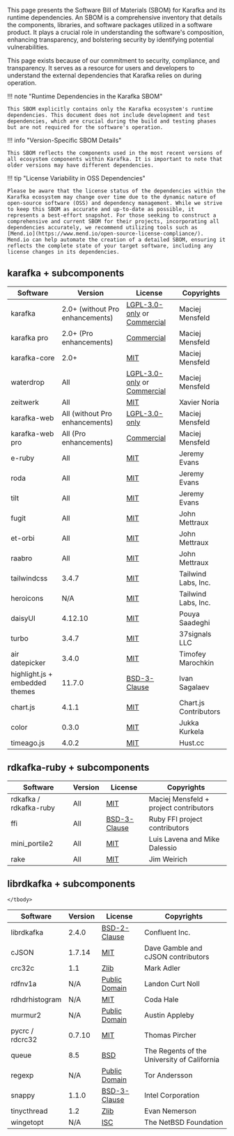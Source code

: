 This page presents the Software Bill of Materials (SBOM) for Karafka and its runtime dependencies. An SBOM is a comprehensive inventory that details the components, libraries, and software packages utilized in a software product. It plays a crucial role in understanding the software's composition, enhancing transparency, and bolstering security by identifying potential vulnerabilities.

This page exists because of our commitment to security, compliance, and transparency. It serves as a resource for users and developers to understand the external dependencies that Karafka relies on during operation.

!!! note "Runtime Dependencies in the Karafka SBOM"

    This SBOM explicitly contains only the Karafka ecosystem's runtime dependencies. This document does not include development and test dependencies, which are crucial during the build and testing phases but are not required for the software's operation.

!!! info "Version-Specific SBOM Details"

    This SBOM reflects the components used in the most recent versions of all ecosystem components within Karafka. It is important to note that older versions may have different dependencies.

!!! tip "License Variability in OSS Dependencies"

    Please be aware that the license status of the dependencies within the Karafka ecosystem may change over time due to the dynamic nature of open-source software (OSS) and dependency management. While we strive to keep this SBOM as accurate and up-to-date as possible, it represents a best-effort snapshot. For those seeking to construct a comprehensive and current SBOM for their projects, incorporating all dependencies accurately, we recommend utilizing tools such as [Mend.io](https://www.mend.io/open-source-license-compliance/). Mend.io can help automate the creation of a detailed SBOM, ensuring it reflects the complete state of your target software, including any license changes in its dependencies.

## karafka + subcomponents

<table>
  <thead>
    <tr>
      <th>Software</th>
      <th>Version</th>
      <th>License</th>
      <th>Copyrights</th>
    </tr>
  </thead>
  <tbody>
  <tr>
    <td>
      karafka
    </td>
    <td>
      2.0+ (without Pro enhancements)
    </td>
    <td>
      <a rel="nofollow noopener noreferrer" href="https://github.com/karafka/karafka/blob/master/LICENSE-LGPL">LGPL-3.0-only</a>
      or
      <a rel="nofollow noopener noreferrer" href="https://github.com/karafka/karafka/blob/master/LICENSE-COMM">Commercial</a>
    </td>
    <td>Maciej Mensfeld</td>
  </tr>

  <tr>
    <td>
      karafka pro
    </td>
    <td>
      2.0+ (Pro enhancements)
    </td>
    <td>
      <a rel="nofollow noopener noreferrer" href="https://github.com/karafka/karafka/blob/master/LICENSE-COMM">Commercial</a>
    </td>
    <td>Maciej Mensfeld</td>
  </tr>

  <tr>
    <td>
      karafka-core
    </td>
    <td>
      2.0+
    </td>
    <td>
      <a rel="nofollow noopener noreferrer" href="https://github.com/karafka/karafka-core/blob/master/MIT-LICENSE">MIT</a>
    </td>
    <td>Maciej Mensfeld</td>
  </tr>

  <tr>
    <td>
      waterdrop
    </td>
    <td>
      All
    </td>
    <td>
      <a rel="nofollow noopener noreferrer" href="https://github.com/karafka/karafka/blob/master/LICENSE-LGPL">LGPL-3.0-only</a>
      or
      <a rel="nofollow noopener noreferrer" href="https://github.com/karafka/karafka/blob/master/LICENSE-COMM">Commercial</a>
    </td>
    <td>Maciej Mensfeld</td>
  </tr>

  <tr>
    <td>
      zeitwerk
    </td>
    <td>
      All
    </td>
    <td>
      <a rel="nofollow noopener noreferrer" href="https://github.com/fxn/zeitwerk/blob/main/MIT-LICENSE">MIT</a>
    </td>
    <td>Xavier Noria</td>
  </tr>

  <tr>
    <td>
      karafka-web
    </td>
    <td>
      All (without Pro enhancements)
    </td>
    <td>
      <a rel="nofollow noopener noreferrer" href="https://github.com/karafka/karafka/blob/master/LICENSE-LGPL">LGPL-3.0-only</a>
    </td>
    <td>Maciej Mensfeld</td>
  </tr>

  <tr>
    <td>
      karafka-web pro
    </td>
    <td>
      All (Pro enhancements)
    </td>
    <td>
      <a rel="nofollow noopener noreferrer" href="https://github.com/karafka/karafka/blob/master/LICENSE-COMM">Commercial</a>
    </td>
    <td>Maciej Mensfeld</td>
  </tr>

  <tr>
    <td>
      e-ruby
    </td>
    <td>
      All
    </td>
    <td>
      <a rel="nofollow noopener noreferrer" href="https://github.com/jeremyevans/erubi/blob/master/MIT-LICENSE">MIT</a>
    </td>
    <td>Jeremy Evans</td>
  </tr>

  <tr>
    <td>
      roda
    </td>
    <td>
      All
    </td>
    <td>
      <a rel="nofollow noopener noreferrer" href="https://github.com/jeremyevans/roda/blob/master/MIT-LICENSE">MIT</a>
    </td>
    <td>Jeremy Evans</td>
  </tr>

  <tr>
    <td>
      tilt
    </td>
    <td>
      All
    </td>
    <td>
      <a rel="nofollow noopener noreferrer" href="https://github.com/jeremyevans/tilt/blob/master/COPYING">MIT</a>
    </td>
    <td>Jeremy Evans</td>
  </tr>

  <tr>
    <td>
      fugit
    </td>
    <td>
      All
    </td>
    <td>
      <a rel="nofollow noopener noreferrer" href="https://github.com/floraison/fugit/blob/master/LICENSE.txt">MIT</a>
    </td>
    <td>John Mettraux</td>
  </tr>

  <tr>
    <td>
      et-orbi
    </td>
    <td>
      All
    </td>
    <td>
      <a rel="nofollow noopener noreferrer" href="https://github.com/floraison/et-orbi/blob/master/LICENSE.txt">MIT</a>
    </td>
    <td>John Mettraux</td>
  </tr>

  <tr>
    <td>
      raabro
    </td>
    <td>
      All
    </td>
    <td>
      <a rel="nofollow noopener noreferrer" href="https://github.com/floraison/raabro/blob/master/LICENSE.txt">MIT</a>
    </td>
    <td>John Mettraux</td>
  </tr>

  <tr>
    <td>
      tailwindcss
    </td>
    <td>
      3.4.7
    </td>
    <td>
      <a rel="nofollow noopener noreferrer" href="https://github.com/tailwindlabs/tailwindcss/blob/next/LICENSE">MIT</a>
    </td>
    <td>Tailwind Labs, Inc.</td>
  </tr>

  <tr>
    <td>
      heroicons
    </td>
    <td>
      N/A
    </td>
    <td>
      <a rel="nofollow noopener noreferrer" href="https://github.com/tailwindlabs/heroicons/blob/master/LICENSE">MIT</a>
    </td>
    <td>Tailwind Labs, Inc.</td>
  </tr>

  <tr>
    <td>
      daisyUI
    </td>
    <td>
      4.12.10
    </td>
    <td>
      <a rel="nofollow noopener noreferrer" href="https://github.com/saadeghi/daisyui/blob/master/LICENSE">MIT</a>
    </td>
    <td>Pouya Saadeghi</td>
  </tr>

  <tr>
    <td>
      turbo
    </td>
    <td>
      3.4.7
    </td>
    <td>
      <a rel="nofollow noopener noreferrer" href="https://github.com/hotwired/turbo/blob/main/MIT-LICENSE">MIT</a>
    </td>
    <td>37signals LLC</td>
  </tr>

  <tr>
    <td>
      air datepicker
    </td>
    <td>
      3.4.0
    </td>
    <td>
      <a rel="nofollow noopener noreferrer" href="https://github.com/t1m0n/air-datepicker/blob/v3/LICENSE.md">MIT</a>
    </td>
    <td>Timofey Marochkin</td>
  </tr>

  <tr>
    <td>
      highlight.js + embedded themes
    </td>
    <td>
      11.7.0
    </td>
    <td>
      <a rel="nofollow noopener noreferrer" href="https://github.com/highlightjs/highlight.js/blob/main/LICENSE">BSD-3-Clause</a>
    </td>
    <td>Ivan Sagalaev</td>
  </tr>

  <tr>
    <td>
      chart.js
    </td>
    <td>
      4.1.1
    </td>
    <td>
      <a rel="nofollow noopener noreferrer" href="https://github.com/chartjs/Chart.js/blob/master/LICENSE.md">MIT</a>
    </td>
    <td>Chart.js Contributors</td>
  </tr>

  <tr>
    <td>
      color
    </td>
    <td>
      0.3.0
    </td>
    <td>
      <a rel="nofollow noopener noreferrer" href="https://github.com/kurkle/color/blob/main/LICENSE.md">MIT</a>
    </td>
    <td>Jukka Kurkela</td>
  </tr>

  <tr>
    <td>
      timeago.js
    </td>
    <td>
      4.0.2
    </td>
    <td>
      <a rel="nofollow noopener noreferrer" href="https://github.com/hustcc/timeago.js/blob/master/LICENSE">MIT</a>
    </td>
    <td>Hust.cc</td>
  </tr>

  </tbody>
</table>

## rdkafka-ruby + subcomponents

<table>
  <thead>
    <tr>
      <th>Software</th>
      <th>Version</th>
      <th>License</th>
      <th>Copyrights</th>
    </tr>
  </thead>
  <tbody>
  <tr>
    <td>
      rdkafka / rdkafka-ruby
    </td>
    <td>
      All
    </td>
    <td>
      <a rel="nofollow noopener noreferrer" href="https://github.com/karafka/rdkafka-ruby/blob/main/MIT-LICENSE">MIT</a>
    </td>
    <td>Maciej Mensfeld + project contributors</td>
  </tr>
  <tr>
    <td>
      ffi
    </td>
    <td>
      All
    </td>
    <td>
      <a rel="nofollow noopener noreferrer" href="https://github.com/ffi/ffi/blob/master/LICENSE">BSD-3-Clause</a>
    </td>
    <td>Ruby FFI project contributors</td>
  </tr>
  <tr>
    <td>
      mini_portile2
    </td>
    <td>
      All
    </td>
    <td>
      <a rel="nofollow noopener noreferrer" href="https://github.com/flavorjones/mini_portile/blob/main/LICENSE.txt">MIT</a>
    </td>
    <td>
      Luis Lavena and Mike Dalessio
    </td>
  </tr>
  <tr>
    <td>
      rake
    </td>
    <td>
      All
    </td>
    <td>
      <a rel="nofollow noopener noreferrer" href="https://github.com/ruby/rake/blob/v13.1.0/MIT-LICENSE">MIT</a>
    </td>
    <td>Jim Weirich</td>
  </tr>
</tbody>
</table>

## librdkafka + subcomponents

<table>
  <thead>
    <tr>
      <th>Software</th>
      <th>Version</th>
      <th>License</th>
      <th>Copyrights</th>
    </tr>
  </thead>
  <tbody>
  <tr>
    <td>
      librdkafka
    </td>
    <td>2.4.0</td>
    <td>
      <a rel="nofollow noopener noreferrer" href="https://github.com/confluentinc/librdkafka/blob/master/LICENSE">BSD-2-Clause</a>
    </td>
    <td>Confluent Inc.</td>
  </tr>

  <tr>
    <td>
      cJSON
    </td>
    <td>1.7.14</td>
    <td>
      <a rel="nofollow noopener noreferrer" href="https://github.com/confluentinc/librdkafka/blob/master/LICENSE.cjson">MIT</a>
    </td>
    <td>Dave Gamble and cJSON contributors</td>
  </tr>

  <tr>
    <td>
    crc32c
    </td>
    <td>
    1.1
    </td>
    <td>
      <a rel="nofollow noopener noreferrer" href="https://github.com/confluentinc/librdkafka/blob/master/LICENSE.crc32c">Zlib</a>
    </td>
    <td>
      Mark Adler
    </td>
  </tr>

  <tr>
    <td>
      rdfnv1a
    </td>
    <td>
      N/A
    </td>
    <td>
      <a rel="nofollow noopener noreferrer" href="https://github.com/confluentinc/librdkafka/blob/master/LICENSE.fnv1a">Public Domain</a>
    </td>
    <td>
    Landon Curt Noll
    </td>
  </tr>

  <tr>
    <td>
      rdhdrhistogram
    </td>
    <td>
      N/A
    </td>
    <td>
      <a rel="nofollow noopener noreferrer" href="https://github.com/confluentinc/librdkafka/blob/master/LICENSE.hdrhistogram">MIT</a>
    </td>
    <td>
      Coda Hale
    </td>
  </tr>

  <tr>
    <td>
      murmur2
    </td>
    <td>
      N/A
    </td>
    <td>
      <a rel="nofollow noopener noreferrer" href="https://github.com/confluentinc/librdkafka/blob/master/LICENSE.murmur2">Public Domain</a>
    </td>
    <td>
      Austin Appleby
    </td>
  </tr>

  <tr>
    <td>
      pycrc / rdcrc32
    </td>
    <td>
      0.7.10
    </td>
    <td>
      <a rel="nofollow noopener noreferrer" href="https://github.com/confluentinc/librdkafka/blob/master/LICENSE.pycrc">MIT</a>
    </td>
    <td>
      Thomas Pircher
    </td>
  </tr>

  <tr>
    <td>
      queue
    </td>
    <td>
      8.5
    </td>
    <td>
      <a rel="nofollow noopener noreferrer" href="https://github.com/confluentinc/librdkafka/blob/master/LICENSE.queue">BSD</a>
    </td>
    <td>
      The Regents of the University of California
    </td>
  </tr>

  <tr>
    <td>
      regexp
    </td>
    <td>
      N/A
    </td>
    <td>
      <a rel="nofollow noopener noreferrer" href="https://github.com/confluentinc/librdkafka/blob/master/LICENSE.regexp">Public Domain</a>
    </td>
    <td>
      Tor Andersson
    </td>
  </tr>

  <tr>
    <td>
      snappy
    </td>
    <td>
      1.1.0
    </td>
    <td>
      <a rel="nofollow noopener noreferrer" href="https://github.com/confluentinc/librdkafka/blob/master/LICENSE.snappy">BSD-3-Clause</a> 
    </td>
    <td>
      Intel Corporation
    </td>
  </tr>

  <tr>
    <td>
      tinycthread
    </td>
    <td>
      1.2
    </td>
    <td>
      <a rel="nofollow noopener noreferrer" href="https://github.com/confluentinc/librdkafka/blob/master/LICENSE.tinycthread">Zlib</a>
    </td>
    <td>
      Evan Nemerson
    </td>
  </tr>

  <tr>
    <td>
      wingetopt
    </td>
    <td>
      N/A
    </td>
    <td>
      <a rel="nofollow noopener noreferrer" href="https://github.com/confluentinc/librdkafka/blob/master/LICENSE.wingetopt">ISC</a>
    </td>
    <td>
      The NetBSD Foundation
    </td>
  </tr>

    </tbody>
</table>
